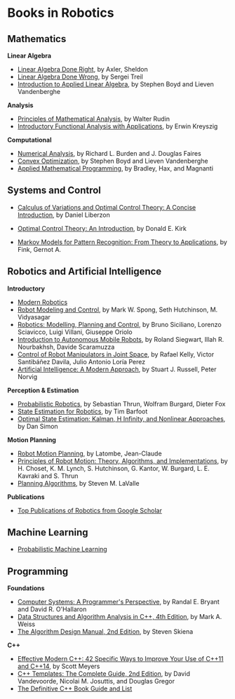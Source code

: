 # Books in Robotics

## Mathematics

**Linear Algebra** 

* [Linear Algebra Done Right](https://www.springer.com/us/book/9783319110790), by Axler, Sheldon 
* [Linear Algebra Done Wrong](https://www.math.brown.edu/~treil/papers/LADW/LADW.html), by Sergei Treil
* [Introduction to Applied Linear Algebra](https://web.stanford.edu/~boyd/vmls/), by Stephen Boyd and Lieven Vandenberghe

**Analysis**

* [Principles of Mathematical Analysis](https://www.mheducation.com/highered/product/principles-mathematical-analysis-rudin/M007054235X.html), by Walter Rudin
* [Introductory Functional Analysis with Applications](https://www.wiley.com/en-us/Introductory+Functional+Analysis+with+Applications-p-9780471504597), by Erwin Kreyszig

**Computational**

* [Numerical Analysis](https://cengage.com.au/product/title/numerical-analysis/isbn/9781305253667), by Richard L. Burden and J. Douglas Faires
* [Convex Optimization](https://web.stanford.edu/~boyd/cvxbook/), by Stephen Boyd and Lieven Vandenberghe
* [Applied Mathematical Programming](http://web.mit.edu/15.053/www/AMP.htm), by Bradley, Hax, and Magnanti

## Systems and Control

* [Calculus of Variations and Optimal Control Theory: A Concise Introduction](http://liberzon.csl.illinois.edu/teaching/cvoc/cvoc.html), by Daniel Liberzon
* [Optimal Control Theory: An Introduction](http://store.doverpublications.com/0486434842.html), by Donald E. Kirk

* [Markov Models for Pattern Recognition: From Theory to Applications](https://www.springer.com/us/book/9781447163077), by Fink, Gernot A.

## Robotics and Artificial Intelligence

**Introductory**

* [Modern Robotics](http://hades.mech.northwestern.edu/index.php/Modern_Robotics)
* [Robot Modeling and Control](http://www.wiley.com/WileyCDA/WileyTitle/productCd-EHEP000518.html), by Mark W. Spong, Seth Hutchinson, M. Vidyasagar
* [Robotics: Modelling, Planning and Control](http://www.springer.com/us/book/9781846286414), by Bruno Siciliano, Lorenzo Sciavicco, Luigi Villani, Giuseppe Oriolo
* [Introduction to Autonomous Mobile Robots](http://www.mobilerobots.ethz.ch/), by Roland Siegwart, Illah R. Nourbakhsh, Davide Scaramuzza
* [Control of Robot Manipulators in Joint Space](http://www.springer.com/us/book/9781852339944), by Rafael Kelly, Victor Santibáñez Davila, Julio Antonio Loría Perez
* [Artificial Intelligence: A Modern Approach](http://aima.cs.berkeley.edu/), by Stuart J. Russell, Peter Norvig

**Perception & Estimation**

* [Probabilistic Robotics](http://www.probabilistic-robotics.org/), by Sebastian Thrun, Wolfram Burgard, Dieter Fox 
* [State Estimation for Robotics](http://asrl.utias.utoronto.ca/~tdb/), by Tim Barfoot 
* [Optimal State Estimation: Kalman, H Infinity, and Nonlinear Approaches](https://www.wiley.com/en-us/Optimal+State+Estimation%3A+Kalman%2C+H+Infinity%2C+and+Nonlinear+Approaches-p-9780471708582), by Dan Simon

**Motion Planning**

* [Robot Motion Planning](https://www.springer.com/us/book/9780792392064), by Latombe, Jean-Claude
* [Principles of Robot Motion: Theory, Algorithms, and Implementations](http://biorobotics.ri.cmu.edu/book/), by H. Choset, K. M. Lynch, S. Hutchinson, G. Kantor, W. Burgard, L. E. Kavraki and S. Thrun
* [Planning Algorithms](http://planning.cs.uiuc.edu/), by Steven M. LaValle

**Publications**

* [Top Publications of Robotics from Google Scholar](https://scholar.google.com/citations?view_op=top_venues&hl=en&vq=eng_robotics)

## Machine Learning

* [Probabilistic Machine Learning](https://probml.github.io/pml-book/)

## Programming

**Foundations**

* [Computer Systems: A Programmer's Perspective](http://csapp.cs.cmu.edu/), by Randal E. Bryant and David R. O'Hallaron
* [Data Structures and Algorithm Analysis in C++, 4th Edition](https://www.pearson.com/us/higher-education/program/Weiss-Data-Structures-and-Algorithm-Analysis-in-C-4th-Edition/PGM148299.html), by Mark A. Weiss
* [The Algorithm Design Manual, 2nd Edition](http://www.algorist.com/), by Steven Skiena

**C++**

* [Effective Modern C++: 42 Specific Ways to Improve Your Use of C++11 and C++14](http://shop.oreilly.com/product/0636920033707.do), by Scott Meyers
* [C++ Templates: The Complete Guide, 2nd Edition](http://www.tmplbook.com/), by David Vandevoorde, Nicolai M. Josuttis, and Douglas Gregor
* [The Definitive C++ Book Guide and List](http://stackoverflow.com/questions/388242/the-definitive-c-book-guide-and-list)
